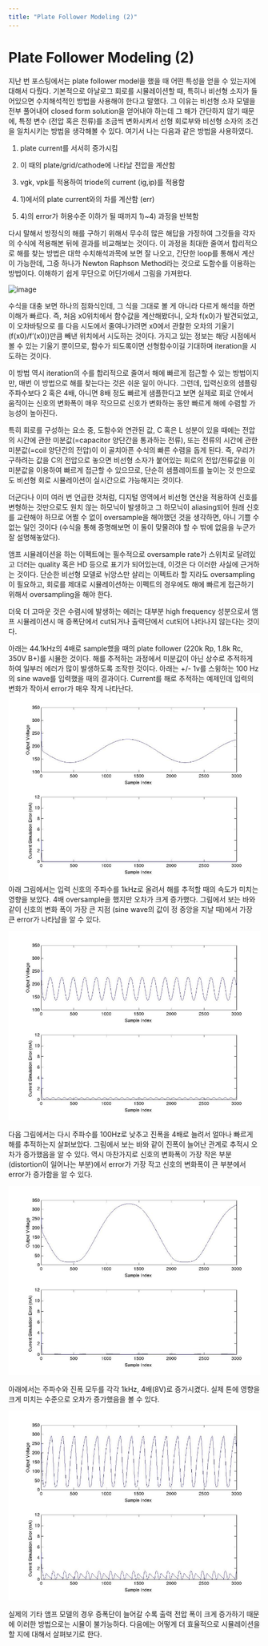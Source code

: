 ```yaml
---
title: "Plate Follower Modeling (2)"
---
```

# Plate Follower Modeling (2)


지난 번 포스팅에서는 plate follower model을 했을 때 어떤 특성을 얻을 수 있는지에 대해서 다뤘다. 기본적으로 아날로그 회로를 시뮬레이션할 때, 특히나 비선형 소자가 들어있으면 수치해석적인 방법을 사용해야 한다고 말했다. 그 이유는 비선형 소자 모델을 전부 풀어내어 closed form solution을 얻어내야 하는데 그 해가 간단하지 않기 때문에, 특정 변수 (전압 혹은 전류)를 조금씩 변화시켜서 선형 회로부와 비선형 소자의 조건을 일치시키는 방법을 생각해볼 수 있다. 여기서 나는 다음과 같은 방법을 사용하였다.




1) plate current를 서서히 증가시킴

2) 이 때의 plate/grid/cathode에 나타날 전압을 계산함

3) vgk, vpk를 적용하여 triode의 current (ig,ip)를 적용함

4) 1)에서의 plate current와의 차를 계산함 (err)

5) 4)의 error가 허용수준 이하가 될 때까지 1)~4) 과정을 반복함




다시 말해서 방정식의 해를 구하기 위해서 무수히 많은 해답을 가정하여 그것들을 각자의 수식에 적용해본 뒤에 결과를 비교해보는 것이다. 이 과정을 최대한 줄여서 합리적으로 해를 찾는 방법은 대학 수치해석과목에 보면 잘 나오고, 간단한 loop를 통해서 계산이 가능한데, 그중 하나가 Newton Raphson Method라는 것으로 도함수를 이용하는 방법이다. 이해하기 쉽게 무단으로 어딘가에서 그림을 가져왔다. 






![image](/assets/images/59a3fa7f5293579b584f862ba0e91d1b.gif)

















수식을 대충 보면 하나의 점화식인데, 그 식을 그대로 볼 게 아니라 다르게 해석을 하면 이해가 빠르다. 즉, 처음 x0위치에서 함수값을 계산해봤더니, 오차 f(x0)가 발견되었고, 이 오차바탕으로 를 다음 시도에서 줄여나가려면 x0에서 관찰한 오차의 기울기 (f(x0)/f’(x0))만큼 빼낸 위치에서 시도하는 것이다. 가지고 있는 정보는 해당 시점에서 볼 수 있는 기울기 뿐이므로, 함수가 되도록이면 선형함수이길 기대하며 iteration을 시도하는 것이다. 




이 방법 역시 iteration의 수를 합리적으로 줄여서 해에 빠르게 접근할 수 있는 방법이지만, 매번 이 방법으로 해를 찾는다는 것은 쉬운 일이 아니다. 그런데, 입력신호의 샘플링 주파수보다 2 혹은 4배, 아니면 8배 정도 빠르게 샘플한다고 보면 실제로 회로 안에서 움직이는 신호의 변화폭이 매우 작으므로 신호가 변화하는 동안 빠르게 해에 수렴할 가능성이 높아진다. 




특히 회로를 구성하는 요소 중, 도함수와 연관된 값, C 혹은 L 성분이 있을 때에는 전압의 시간에 관한 미분값(=capacitor 양단간을 통과하는 전류), 또는 전류의 시간에 관한 미분값(=coil 양단간의 전압)이 이 골치아픈 수식의 빠른 수렴을 돕게 된다. 즉, 우리가 구하려는 값을 C의 전압으로 놓으면 비선형 소자가 붙어있는 회로의 전압/전류값을 이 미분값을 이용하여 빠르게 접근할 수 있으므로, 단순히 샘플레이트를 높이는 것 만으로도 비선형 회로 시뮬레이션이 실시간으로 가능해지는 것이다.




더군다나 이미 여러 번 언급한 것처럼, 디지털 영역에서 비선형 연산을 적용하여 신호를 변형하는 것만으로도 원치 않는 하모닉이 발생하고 그 하모닉이 aliasing되어 원래 신호를 교란해야 하므로 어쩔 수 없이 oversample을 해야했던 것을 생각하면, 아니 기쁠 수 없는 일인 것이다 (수식을 통해 증명해보면 이 둘이 맞물려야 할 수 밖에 없음을 누군가 잘 설명해놓았다).




앰프 시뮬레이션을 하는 이펙트에는 필수적으로 oversample rate가 스위치로 달려있고 더러는 quality 혹은 HD 등으로 표기가 되어있는데, 이것은 다 이러한 사실에 근거하는 것이다. 단순한 비선형 모델로 뉘앙스만 살리는 이펙트라 할 지라도 oversampling이 필요하고, 회로를 제대로 시뮬레이션하는 이펙트의 경우에도 해에 빠르게 접근하기 위해서 oversampling을 해야 한다.




더욱 더 고마운 것은 수렴시에 발생하는 에러는 대부분 high frequency 성분으로서 앰프 시뮬레이션시 매 증폭단에서 cut되거나 출력단에서 cut되어 나타나지 않는다는 것이다.




아래는 44.1kHz의 4배로 sample했을 때의 plate follower (220k Rp, 1.8k Rc, 350V B+)를 시뮬한 것이다. 해를 추적하는 과정에서 미분값이 아닌 상수로 추적하게 하여 일부러 에러가 많이 발생하도록 조작한 것이다. 아래는 +/- 1v를 스윙하는 100 Hz의 sine wave를 입력했을 때의 결과이다. Current를 해로 추적하는 예제인데 입력의 변화가 작아서 error가 매우 작게 나타난다.
![image](/assets/images/83bbc462ff2155f72559a1de856fdb29.jpg)
아래 그림에서는 입력 신호의 주파수를 1kHz로 올려서 해를 추적할 때의 속도가 미치는 영향을 보았다. 4배 oversample을 했지만 오차가 크게 증가했다. 그림에서 보는 바와 같이 신호의 변화 폭이 가장 큰 지점 (sine wave의 값이 정 중앙을 지날 때)에서 가장 큰 error가 나타남을 알 수 있다.



![image](/assets/images/0269663dd2801300f476b196ae95b5ed.jpg)


다음 그림에서는 다시 주파수를 100Hz로 낮추고 진폭을 4배로 늘려서 얼마나 빠르게 해를 추적하는지 살펴보았다. 그림에서 보는 바와 같이 진폭이 늘어난 관계로 추적시 오차가 증가했음을 알 수 있다. 역시 마찬가지로 신호의 변화폭이 가장 작은 부분 (distortion이 일어나는 부분)에서 error가 가장 작고 신호의 변화폭이 큰 부분에서 error가 증가함을 알 수 있다.



![image](/assets/images/019ea15ea9966775c7d9901057ef131b.jpg)


아래에서는 주파수와 진폭 모두를 각각 1kHz, 4배(8V)로 증가시켰다. 실제 톤에 영향을 크게 미치는 수준으로 오차가 증가했음을 볼 수 있다. 



![image](/assets/images/db1f33a7c1f56827014b8ec4c8b5d75a.jpg)




실제의 기타 앰프 모델의 경우 증폭단이 늘어갈 수록 출력 전압 폭이 크게 증가하기 때문에 이러한 방법으로는 시뮬이 불가능하다. 다음에는 어떻게 더 효율적으로 시뮬레이션을 할 지에 대해서 살펴보기로 한다.





